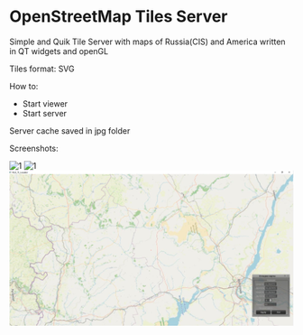 # OpenStreetMap Tiles Server

Simple and Quik Tile Server with maps of Russia(CIS) and America written in QT widgets and openGL

Tiles format: SVG

How to:

- Start viewer
- Start server

Server cache saved in jpg folder

Screenshots:

![1](.//images//1.png)
![1](.//images//2.png)
![1](.//images//3.png)
